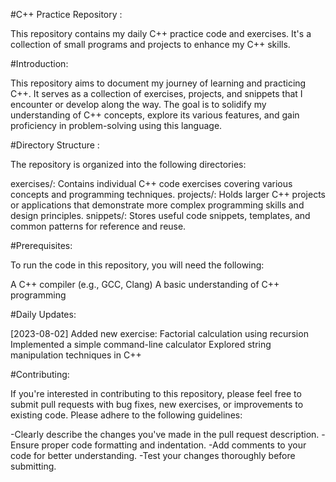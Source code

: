 #C++ Practice Repository : 

This repository contains my daily C++ practice code and exercises. It's a collection of small programs and projects to enhance my C++ skills.

#Introduction: 

This repository aims to document my journey of learning and practicing C++. It serves as a collection of exercises, projects, and snippets that I encounter or develop along the way. The goal is to solidify my understanding of C++ concepts, explore its various features, and gain proficiency in problem-solving using this language.

#Directory Structure : 

The repository is organized into the following directories:

exercises/: Contains individual C++ code exercises covering various concepts and programming techniques.
projects/: Holds larger C++ projects or applications that demonstrate more complex programming skills and design principles.
snippets/: Stores useful code snippets, templates, and common patterns for reference and reuse.

#Prerequisites:

To run the code in this repository, you will need the following:

A C++ compiler (e.g., GCC, Clang)
A basic understanding of C++ programming


#Daily Updates:

[2023-08-02]
Added new exercise: Factorial calculation using recursion
Implemented a simple command-line calculator
Explored string manipulation techniques in C++


#Contributing:

If you're interested in contributing to this repository, please feel free to submit pull requests with bug fixes, new exercises, or improvements to existing code. Please adhere to the following guidelines:

-Clearly describe the changes you've made in the pull request description.
-Ensure proper code formatting and indentation.
-Add comments to your code for better understanding.
-Test your changes thoroughly before submitting.
